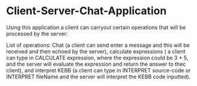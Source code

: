 # Client-Server-Chat-Application

Using this application a client can carryout certain operations that will be processed by the server:

List of operations: Chat (a client can send enter a message and this will be received and then echoed by the server), calculate expressions ( a client can type in CALCULATE expression, where the expression could be 3 * 5, and the server will evaluate the expression and return the answer to thec client), and interpret KEBB (a client can type in INTERPRET source-code or INTERPRET fileName and the server will interpret the KEBB code inputted).

